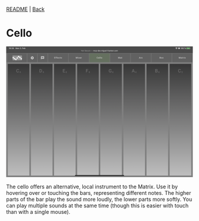 [README](../../../README.md) | [Back](LOCAL_INSTRUMENTS.md)

# Cello
![Cello](images/cello.jpeg)

The cello offers an alternative, local instrument to the Matrix. Use it by hovering over or touching the bars, representing different notes. The higher parts of the bar play the sound more loudly, the lower parts more softly. You can play multiple sounds at the same time (though this is easier with touch than with a single mouse).
